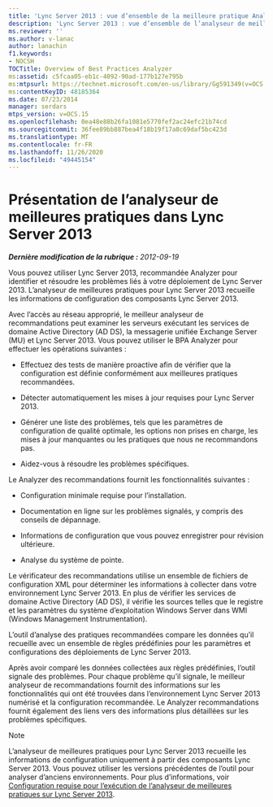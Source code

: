 ```yaml
---
title: 'Lync Server 2013 : vue d’ensemble de la meilleure pratique Analyzer'
description: 'Lync Server 2013 : vue d’ensemble de l’analyseur de meilleures pratiques.'
ms.reviewer: ''
ms.author: v-lanac
author: lanachin
f1.keywords:
- NOCSH
TOCTitle: Overview of Best Practices Analyzer
ms:assetid: c5fcaa05-eb1c-4092-90ad-177b127e795b
ms:mtpsurl: https://technet.microsoft.com/en-us/library/Gg591349(v=OCS.15)
ms:contentKeyID: 48185364
ms.date: 07/23/2014
manager: serdars
mtps_version: v=OCS.15
ms.openlocfilehash: 0ea48e88b26fa1081e5770fef2ac24efc21b74cd
ms.sourcegitcommit: 36fee89bb887bea4f18b19f17a8c69daf5bc423d
ms.translationtype: MT
ms.contentlocale: fr-FR
ms.lasthandoff: 11/26/2020
ms.locfileid: "49445154"
---
```

# <a name="overview-of-best-practices-analyzer-in-lync-server-2013"></a>Présentation de l’analyseur de meilleures pratiques dans Lync Server 2013

<div data-xmlns="http://www.w3.org/1999/xhtml">

<div class="topic" data-xmlns="http://www.w3.org/1999/xhtml" data-msxsl="urn:schemas-microsoft-com:xslt" data-cs="https://msdn.microsoft.com/">

<div data-asp="https://msdn2.microsoft.com/asp">



</div>

<div id="mainSection">

<div id="mainBody">

<span> </span>

_**Dernière modification de la rubrique :** 2012-09-19_

Vous pouvez utiliser Lync Server 2013, recommandée Analyzer pour identifier et résoudre les problèmes liés à votre déploiement de Lync Server 2013. L’analyseur de meilleures pratiques pour Lync Server 2013 recueille les informations de configuration des composants Lync Server 2013.

Avec l’accès au réseau approprié, le meilleur analyseur de recommandations peut examiner les serveurs exécutant les services de domaine Active Directory (AD DS), la messagerie unifiée Exchange Server (MU) et Lync Server 2013. Vous pouvez utiliser le BPA Analyzer pour effectuer les opérations suivantes :

  - Effectuez des tests de manière proactive afin de vérifier que la configuration est définie conformément aux meilleures pratiques recommandées.

  - Détecter automatiquement les mises à jour requises pour Lync Server 2013.

  - Générer une liste des problèmes, tels que les paramètres de configuration de qualité optimale, les options non prises en charge, les mises à jour manquantes ou les pratiques que nous ne recommandons pas.

  - Aidez-vous à résoudre les problèmes spécifiques.

Le Analyzer des recommandations fournit les fonctionnalités suivantes :

  - Configuration minimale requise pour l’installation.

  - Documentation en ligne sur les problèmes signalés, y compris des conseils de dépannage.

  - Informations de configuration que vous pouvez enregistrer pour révision ultérieure.

  - Analyse du système de pointe.

Le vérificateur des recommandations utilise un ensemble de fichiers de configuration XML pour déterminer les informations à collecter dans votre environnement Lync Server 2013. En plus de vérifier les services de domaine Active Directory (AD DS), il vérifie les sources telles que le registre et les paramètres du système d’exploitation Windows Server dans WMI (Windows Management Instrumentation).

L’outil d’analyse des pratiques recommandées compare les données qu’il recueille avec un ensemble de règles prédéfinies pour les paramètres et configurations des déploiements de Lync Server 2013.

Après avoir comparé les données collectées aux règles prédéfinies, l’outil signale des problèmes. Pour chaque problème qu’il signale, le meilleur analyseur de recommandations fournit des informations sur les fonctionnalités qui ont été trouvées dans l’environnement Lync Server 2013 numérisé et la configuration recommandée. Le Analyzer recommandations fournit également des liens vers des informations plus détaillées sur les problèmes spécifiques.

<div>


> [!NOTE]  
> L’analyseur de meilleures pratiques pour Lync Server 2013 recueille les informations de configuration uniquement à partir des composants Lync Server 2013. Vous pouvez utiliser les versions précédentes de l’outil pour analyser d’anciens environnements. Pour plus d’informations, voir <A href="lync-server-2013-requirements-for-running-best-practices-analyzer.md">Configuration requise pour l’exécution de l’analyseur de meilleures pratiques sur Lync Server 2013</A>.



</div>

</div>

<span> </span>

</div>

</div>

</div>

